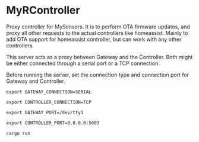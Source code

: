 # MyRController
Proxy controller for MySensors. It is to perform OTA firmware updates, and proxy all other requests to the actual controllers like homeassist. Mainly to add OTA support for homeassist controller, but can work with any other controllers.

This server acts as a proxy between Gateway and the Controller. Both might be either connected through a serial port or a TCP connection.

Before running the server, set the connection type and connection port for Gateway and Controller.

`export GATEWAY_CONNECTION=SERIAL`

`export CONTROLLER_CONNECTION=TCP`

`export GATEWAY_PORT=/dev/tty1`

`export CONTROLLER_PORT=0.0.0.0:5003`

`cargo run`

